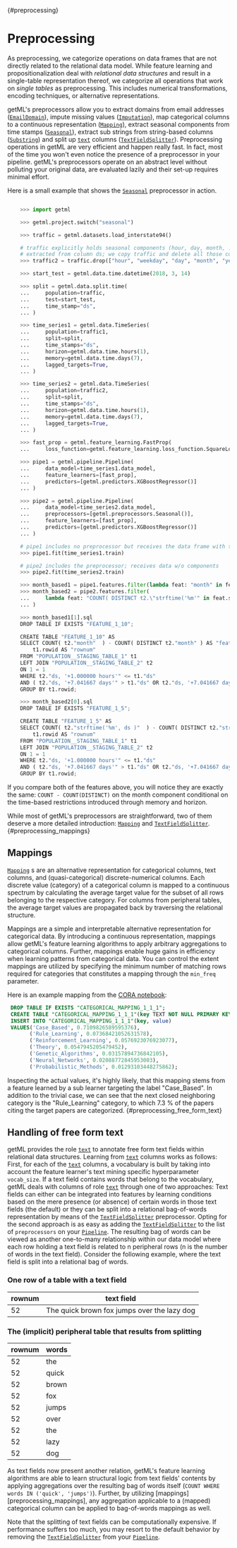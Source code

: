 [](){#preprocessing}
# Preprocessing

As preprocessing, we categorize operations on data frames that are not directly related to the relational data model. While feature learning and propositionalization deal with *relational data structures* and result in a single-table representation thereof, we categorize all operations that work on *single tables* as preprocessing. This includes numerical transformations, encoding techniques, or alternative representations.

getML's preprocessors allow you to extract domains from email addresses ([`EmailDomain`](getml/preprocessors/EmailDomain)), impute missing values ([`Imputation`](getml/preprocessors/Imputation)), map categorical columns to a continuous representation ([`Mapping`](getml/preprocessors/Mapping)), extract seasonal components from time stamps ([`Seasonal`](getml/preprocessors/Seasonal)), extract sub strings from string-based columns ([`Substring`](getml/preprocessors/Substring)) and split up [`text`](getml/data/roles/text) columns ([`TextFieldSplitter`](getml/preprocessors/TextFieldSplitter)). Preprocessing operations in getML are very efficient and happen really fast. In fact, most of the time you won't even notice the presence of a preprocessor in your pipeline. getML's preprocessors operate on an abstract level without polluting your original data, are evaluated lazily and their set-up requires minimal effort.

Here is a small example that shows the [`Seasonal`](getml/preprocessors/Seasonal) preprocessor in action.
```python

    >>> import getml

    >>> getml.project.switch("seasonal")

    >>> traffic = getml.datasets.load_interstate94()

    # traffic explicitly holds seasonal components (hour, day, month, ...)
    # extracted from column ds; we copy traffic and delete all those components
    >>> traffic2 = traffic.drop(["hour", "weekday", "day", "month", "year"])

    >>> start_test = getml.data.time.datetime(2018, 3, 14)

    >>> split = getml.data.split.time(
    ...     population=traffic,
    ...     test=start_test,
    ...     time_stamp="ds",
    ... )

    >>> time_series1 = getml.data.TimeSeries(
    ...     population=traffic1,
    ...     split=split,
    ...     time_stamps="ds",
    ...     horizon=getml.data.time.hours(1),
    ...     memory=getml.data.time.days(7),
    ...     lagged_targets=True,
    ... )

    >>> time_series2 = getml.data.TimeSeries(
    ...     population=traffic2,
    ...     split=split,
    ...     time_stamps="ds",
    ...     horizon=getml.data.time.hours(1),
    ...     memory=getml.data.time.days(7),
    ...     lagged_targets=True,
    ... )

    >>> fast_prop = getml.feature_learning.FastProp(
    ...     loss_function=getml.feature_learning.loss_function.SquareLoss)

    >>> pipe1 = getml.pipeline.Pipeline(
    ...     data_model=time_series1.data_model,
    ...     feature_learners=[fast_prop],
    ...     predictors=[getml.predictors.XGBoostRegressor()]
    ... )

    >>> pipe2 = getml.pipeline.Pipeline(
    ...     data_model=time_series2.data_model,
    ...     preprocessors=[getml.preprocessors.Seasonal()],
    ...     feature_learners=[fast_prop],
    ...     predictors=[getml.predictors.XGBoostRegressor()]
    ... )

    # pipe1 includes no preprocessor but receives the data frame with the components
    >>> pipe1.fit(time_series1.train)

    # pipe2 includes the preprocessor; receives data w/o components
    >>> pipe2.fit(time_series2.train)

    >>> month_based1 = pipe1.features.filter(lambda feat: "month" in feat.sql)
    >>> month_based2 = pipe2.features.filter(
    ...     lambda feat: "COUNT( DISTINCT t2.\"strftime('%m'" in feat.sql
    ... )

    >>> month_based1[1].sql
    DROP TABLE IF EXISTS "FEATURE_1_10";

    CREATE TABLE "FEATURE_1_10" AS
    SELECT COUNT( t2."month"  ) - COUNT( DISTINCT t2."month" ) AS "feature_1_10",
        t1.rowid AS "rownum"
    FROM "POPULATION__STAGING_TABLE_1" t1
    LEFT JOIN "POPULATION__STAGING_TABLE_2" t2
    ON 1 = 1
    WHERE t2."ds, '+1.000000 hours'" <= t1."ds"
    AND ( t2."ds, '+7.041667 days'" > t1."ds" OR t2."ds, '+7.041667 days'" IS NULL )
    GROUP BY t1.rowid;

    >>> month_based2[0].sql
    DROP TABLE IF EXISTS "FEATURE_1_5";

    CREATE TABLE "FEATURE_1_5" AS
    SELECT COUNT( t2."strftime('%m', ds )"  ) - COUNT( DISTINCT t2."strftime('%m', ds )" ) AS "feature_1_5",
        t1.rowid AS "rownum"
    FROM "POPULATION__STAGING_TABLE_1" t1
    LEFT JOIN "POPULATION__STAGING_TABLE_2" t2
    ON 1 = 1
    WHERE t2."ds, '+1.000000 hours'" <= t1."ds"
    AND ( t2."ds, '+7.041667 days'" > t1."ds" OR t2."ds, '+7.041667 days'" IS NULL )
    GROUP BY t1.rowid;
```
If you compare both of the features above, you will notice they are exactly the same: `COUNT - COUNT(DISTINCT)` on the month component conditional on the time-based restrictions introduced through memory and horizon.

While most of getML's preprocessors are straightforward, two of them deserve a more detailed introduction: [`Mapping`](getml/preprocessors/Mapping) and [`TextFieldSplitter`](getml/preprocessors/TextFieldSplitter).
[](){#preprocessing_mappings}
## Mappings

[`Mapping`](getml/preprocessors/Mapping) s are an alternative representation for categorical columns, text columns, and (quasi-categorical) discrete-numerical columns. Each discrete value (category) of a categorical column is mapped to a continuous spectrum by calculating the average target value for the subset of all rows belonging to the respective category. For columns from peripheral tables, the average target values are propagated back by traversing the relational structure.

Mappings are a simple and interpretable alternative representation for categorical data. By introducing a continuous representation, mappings allow getML's feature learning algorithms to apply arbitrary aggregations to categorical columns. Further, mappings enable huge gains in efficiency when learning patterns from categorical data. You can control the extent mappings are utilized by specifying the minimum number of matching rows required for categories that constitutes a mapping through the `min_freq` parameter.

Here is an example mapping from the [CORA notebook](https://nbviewer.getml.com/github/getml/getml-demo/blob/master/cora.ipynb):
```sql
 DROP TABLE IF EXISTS "CATEGORICAL_MAPPING_1_1_1";
 CREATE TABLE "CATEGORICAL_MAPPING_1_1_1"(key TEXT NOT NULL PRIMARY KEY, value NUMERIC);
 INSERT INTO "CATEGORICAL_MAPPING_1_1_1"(key, value)
 VALUES('Case_Based', 0.7109826589595376),
       ('Rule_Learning', 0.07368421052631578),
       ('Reinforcement_Learning', 0.0576923076923077),
       ('Theory', 0.0547945205479452),
       ('Genetic_Algorithms', 0.03157894736842105),
       ('Neural_Networks', 0.02088772845953003),
       ('Probabilistic_Methods', 0.01293103448275862);
```
Inspecting the actual values, it's highly likely, that this mapping stems from a feature learned by a sub learner targeting the label "Case_Based". In addition to the trivial case, we can see that the next closed neighboring category is the "Rule_Learning" category, to which 7.3 % of the papers citing the target papers are categorized.
[](){#preprocessing_free_form_text}
## Handling of free form text

getML provides the role [`text`](getml/data/roles/text) to annotate free form text fields within relational data structures. Learning from [`text`](getml/data/roles/text) columns works as follows: First, for each of the [`text`](getml/data/roles/text) columns, a vocabulary is built by taking into account the feature learner's text mining specific hyperparameter `vocab_size`. If a text field contains words that belong to the vocabulary, getML deals with columns of role [`text`](getml/data/roles/text) through one of two approaches: Text fields can either can be integrated into features by learning conditions based on the mere presence (or absence) of certain words in those text fields (the default) or they can be split into a relational bag-of-words representation by means of the [`TextFieldSplitter`](getml/preprocessors/TextFieldSplitter) preprocessor. Opting for the second approach is as easy as adding the [`TextFieldSplitter`](getml/preprocessors/TextFieldSplitter) to the list of `preprocessors` on your [`Pipeline`](getml/pipeline/Pipeline). The resulting bag of words can be viewed as another one-to-many relationship within our data model where each row holding a text field is related to n peripheral rows (n is the number of words in the text field). Consider the following example, where the text field is split into a relational bag of words.

### One row of a table with a text field

| rownum | text field                           |
|--------|--------------------------------------|
| 52     | The quick brown fox jumps over the lazy dog |

### The (implicit) peripheral table that results from splitting

| rownum | words |
|--------|-------|
| 52     | the   |
| 52     | quick |
| 52     | brown |
| 52     | fox   |
| 52     | jumps |
| 52     | over  |
| 52     | the   |
| 52     | lazy  |
| 52     | dog   |

As text fields now present another relation, getML's feature learning algorithms are able to learn structural logic from text fields' contents by applying aggregations over the resulting bag of words itself (`COUNT WHERE words IN ('quick', 'jumps')`). Further, by utilizing [mappings][preprocessing_mappings], any aggregation applicable to a (mapped) categorical column can be applied to bag-of-words mappings as well.

Note that the splitting of text fields can be computationally expensive. If performance suffers too much, you may resort to the default behavior by removing the [`TextFieldSplitter`](getml/preprocessors/TextFieldSplitter) from your [`Pipeline`](getml/pipeline/Pipeline).

